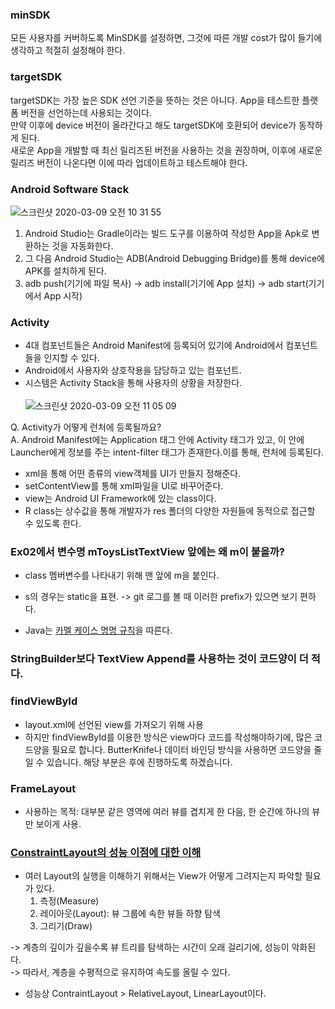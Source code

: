 ### minSDK

모든 사용자를 커버하도록 MinSDK를 설정하면, 그것에 따른 개발 cost가 많이 들기에 생각하고 적절히 설정해야 한다.<br>

### targetSDK

targetSDK는 가장 높은 SDK 선언 기준을 뜻하는 것은 아니다. App을 테스트한 플랫폼 버전을 선언하는데 사용되는 것이다.<br>
만약 이후에 device 버전이 올라간다고 해도 targetSDK에 호환되어 device가 동작하게 된다.<br>
새로운 App을 개발할 때 최신 릴리즈된 버전을 사용하는 것을 권장하며, 이후에 새로운 릴리즈 버전이 나온다면 이에 따라 업데이트하고 테스트해야 한다.<br>

### Android Software Stack

![스크린샷 2020-03-09 오전 10 31 55](https://user-images.githubusercontent.com/26040955/76175765-62c03e00-61f1-11ea-86af-a314a4403f15.png)

1) Android Studio는 Gradle이라는 빌드 도구를 이용하여 작성한 App을 Apk로 변환하는 것을 자동화한다.
2) 그 다음 Android Studio는 ADB(Android Debugging Bridge)를 통해 device에 APK를 설치하게 된다.
3) adb push(기기에 파일 복사) -> adb install(기기에 App 설치) -> adb start(기기에서 App 시작)

### Activity

- 4대 컴포넌트들은 Android Manifest에 등록되어 있기에 Android에서 컴포넌트들을 인지할 수 있다.
- Android에서 사용자와 상호작용을 담당하고 있는 컴포넌트.
- 시스템은 Activity Stack을 통해 사용자의 상황을 저장한다.
<br><br>
![스크린샷 2020-03-09 오전 11 05 09](https://user-images.githubusercontent.com/26040955/76176930-d95f3a80-61f5-11ea-81ab-e9f3b4d9b65b.png)

Q. Activity가 어떻게 런처에 등록될까요?<br>
A. Android Manifest에는 Application 태그 안에 Activity 태그가 있고, 이 안에 Launcher에게 정보를 주는 intent-filter 태그가 존재한다.이를 통해, 런처에 등록된다.

- xml을 통해 어떤 종류의 view객체를 UI가 만들지 정해준다.
- setContentView를 통해 xml파일을 UI로 바꾸어준다.
- view는 Android UI Framework에 있는 class이다.
- R class는 상수값을 통해 개발자가 res 폴더의 다양한 자원들에 동적으로 접근할 수 있도록 한다.

### Ex02에서 변수명 mToysListTextView 앞에는 왜 m이 붙을까?
- class 멤버변수를 나타내기 위해 맨 앞에 m을 붙인다.
- s의 경우는 static을 표현.
-> git 로그를 볼 때 이러한 prefix가 있으면 보기 편하다.

- Java는 [카멜 케이스 명명 규칙](https://tworab.tistory.com/59)을 따른다.

### StringBuilder보다 TextView Append를 사용하는 것이 코드양이 더 적다.

### findViewById

- layout.xml에 선언된 view를 가져오기 위해 사용
- 하지만 findViewById를 이용한 방식은 view마다 코드를 작성해야하기에, 많은 코드양을 필요로 합니다. ButterKnife나 데이터 바인딩 방식을 사용하면 코드양을 줄일 수 있습니다. 해당 부분은 후에 진행하도록 하겠습니다. 

### FrameLayout

- 사용하는 목적: 대부분 같은 영역에 여러 뷰를 겹치게 한 다음, 한 순간에 하나의 뷰만 보이게 사용.

### [ConstraintLayout의 성능 이점에 대한 이해](https://abandonia.tistory.com/1)

- 여러 Layout의 실행을 이해하기 위해서는 View가 어떻게 그려지는지 파악할 필요가 있다.
  1) 측정(Measure)
  2) 레이아웃(Layout): 뷰 그룹에 속한 뷰들 하향 탐색
  3) 그리기(Draw)

-> 계층의 깊이가 깊을수록 뷰 트리를 탐색하는 시간이 오래 걸리기에, 성능이 악화된다.<br>
-> 따라서, 계층을 수평적으로 유지하여 속도를 올릴 수 있다.

- 성능상 ContraintLayout > RelativeLayout, LinearLayout이다.


